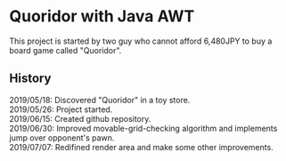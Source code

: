 ﻿# Quoridor with Java AWT

This project is started by two guy who cannot afford 6,480JPY to buy a board game called "Quoridor".

## History

2019/05/18: Discovered "Quoridor" in a toy store.<br>
2019/05/26: Project started.<br>
2019/06/15: Created github repository.<br>
2019/06/30: Improved movable-grid-checking algorithm and implements jump over opponent's pawn.<br>
2019/07/07: Redifined render area and make some other improvements.